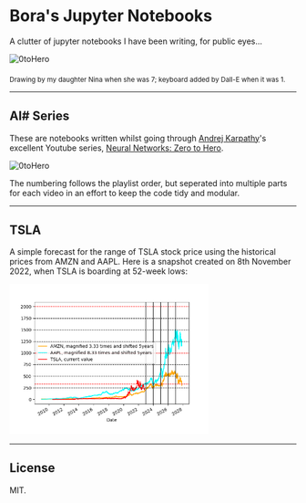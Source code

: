 # Bora's Jupyter Notebooks

A clutter of jupyter notebooks I have been writing, for public eyes...

<img src="_b0ra.png" alt="0toHero" height="250"/>

<sub>Drawing by my daughter Nina when she was 7; keyboard added by Dall-E when it was 1.

<hr/>

## AI# Series

These are notebooks written whilst going through [Andrej Karpathy](https://github.com/karpathy)'s excellent Youtube series, [Neural Networks: Zero to Hero](https://www.youtube.com/watch?v=VMj-3S1tku0&list=PLAqhIrjkxbuWI23v9cThsA9GvCAUhRvKZ).

<img src="https://i.ytimg.com/vi/q8SA3rM6ckI/hqdefault.jpg?sqp=-oaymwEcCPYBEIoBSFXyq4qpAw4IARUAAIhCGAFwAcABBg==&rs=AOn4CLCp9PJ4_e6OMGaUIgpzU_wURwgubQ" alt="0toHero" width="350"/>

The numbering follows the playlist order, but seperated into multiple parts for each video in an effort to keep the code tidy and modular.

<hr/>

## TSLA

A simple forecast for the range of TSLA stock price using the historical prices from AMZN and AAPL. Here is a snapshot created on 8th November 2022, when TSLA is boarding at 52-week lows:

<img src="TSLAonAMZNAPPL_in5years@2022-11-08.png" alt="2theAy" width="350"/>

<hr/>

## License

MIT. 
